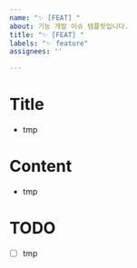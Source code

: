 ```yaml
---
name: "✨ [FEAT] "
about: 기능 개발 이슈 템플릿입니다.
title: "✨ [FEAT] "
labels: "✨ feature"
assignees: ''

---
```


# Title
- tmp

# Content
- tmp

# TODO
- [ ] tmp
